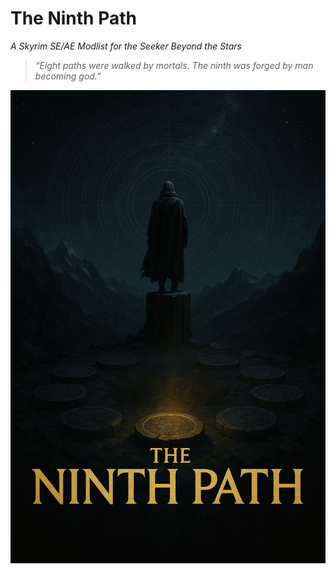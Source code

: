# The Ninth Path
*A Skyrim SE/AE Modlist for the Seeker Beyond the Stars*

> *“Eight paths were walked by mortals. The ninth was forged by man becoming god.”*

![Banner](.github/TheNinthPath01.png)
